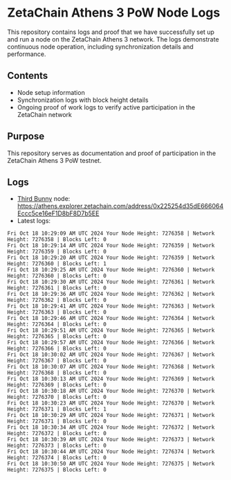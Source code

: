 # ZetaChain Athens 3 PoW Node Logs
This repository contains logs and proof that we have successfully set up and run a node on the ZetaChain Athens 3 network. The logs demonstrate continuous node operation, including synchronization details and performance.

## Contents
- Node setup information
- Synchronization logs with block height details
- Ongoing proof of work logs to verify active participation in the ZetaChain network

## Purpose
This repository serves as documentation and proof of participation in the ZetaChain Athens 3 PoW testnet.

## Logs

- [Third Bunny](https://thirdbunny.xyz/) node: https://athens.explorer.zetachain.com/address/0x225254d35dE666064Eccc5ce16eF1D8bF8D7b5EE
- Latest logs:
```
Fri Oct 18 10:29:09 AM UTC 2024 Your Node Height: 7276358 | Network Height: 7276358 | Blocks Left: 0
Fri Oct 18 10:29:14 AM UTC 2024 Your Node Height: 7276359 | Network Height: 7276359 | Blocks Left: 0
Fri Oct 18 10:29:20 AM UTC 2024 Your Node Height: 7276359 | Network Height: 7276360 | Blocks Left: 1
Fri Oct 18 10:29:25 AM UTC 2024 Your Node Height: 7276360 | Network Height: 7276360 | Blocks Left: 0
Fri Oct 18 10:29:30 AM UTC 2024 Your Node Height: 7276361 | Network Height: 7276361 | Blocks Left: 0
Fri Oct 18 10:29:36 AM UTC 2024 Your Node Height: 7276362 | Network Height: 7276362 | Blocks Left: 0
Fri Oct 18 10:29:41 AM UTC 2024 Your Node Height: 7276363 | Network Height: 7276363 | Blocks Left: 0
Fri Oct 18 10:29:46 AM UTC 2024 Your Node Height: 7276364 | Network Height: 7276364 | Blocks Left: 0
Fri Oct 18 10:29:51 AM UTC 2024 Your Node Height: 7276365 | Network Height: 7276365 | Blocks Left: 0
Fri Oct 18 10:29:57 AM UTC 2024 Your Node Height: 7276366 | Network Height: 7276366 | Blocks Left: 0
Fri Oct 18 10:30:02 AM UTC 2024 Your Node Height: 7276367 | Network Height: 7276367 | Blocks Left: 0
Fri Oct 18 10:30:07 AM UTC 2024 Your Node Height: 7276368 | Network Height: 7276368 | Blocks Left: 0
Fri Oct 18 10:30:13 AM UTC 2024 Your Node Height: 7276369 | Network Height: 7276369 | Blocks Left: 0
Fri Oct 18 10:30:18 AM UTC 2024 Your Node Height: 7276370 | Network Height: 7276370 | Blocks Left: 0
Fri Oct 18 10:30:23 AM UTC 2024 Your Node Height: 7276370 | Network Height: 7276371 | Blocks Left: 1
Fri Oct 18 10:30:29 AM UTC 2024 Your Node Height: 7276371 | Network Height: 7276371 | Blocks Left: 0
Fri Oct 18 10:30:34 AM UTC 2024 Your Node Height: 7276372 | Network Height: 7276372 | Blocks Left: 0
Fri Oct 18 10:30:39 AM UTC 2024 Your Node Height: 7276373 | Network Height: 7276373 | Blocks Left: 0
Fri Oct 18 10:30:44 AM UTC 2024 Your Node Height: 7276374 | Network Height: 7276374 | Blocks Left: 0
Fri Oct 18 10:30:50 AM UTC 2024 Your Node Height: 7276375 | Network Height: 7276375 | Blocks Left: 0
```
